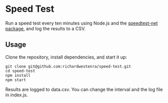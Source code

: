 # Speed Test

Run a speed test every ten minutes using Node.js and the [speedtest-net package](https://github.com/ddsol/speedtest.net), and log the results to a CSV.

## Usage
Clone the repository, install dependencies, and start it up:
```
git clone git@github.com:richardwestenra/speed-test.git
cd speed-test
npm install
npm start
```
Results are logged to data.csv. You can change the interval and the log file in index.js.
